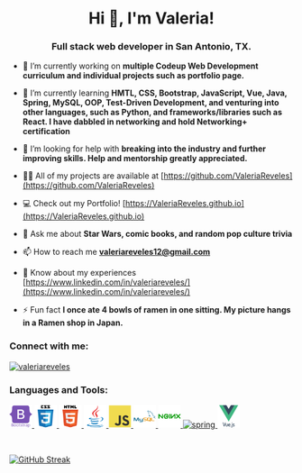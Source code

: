 <h1 align="center">Hi 👋,  I'm Valeria!</h1>
<h3 align="center">Full stack web developer in San Antonio, TX. </h3>

- 🔭 I’m currently working on **multiple Codeup Web Development curriculum and individual projects such as portfolio page.**

- 🌱 I’m currently learning **HMTL, CSS, Bootstrap, JavaScript, Vue, Java, Spring, MySQL, OOP, Test-Driven Development, and venturing into other languages, such as Python, and frameworks/libraries such as React. I have dabbled in networking and hold Networking+ certification**

- 🤝 I’m looking for help with **breaking into the industry and further improving skills. Help and mentorship greatly appreciated.**

- 👨‍💻 All of my projects are available at [https://github.com/ValeriaReveles](https://github.com/ValeriaReveles)

- 💻 Check out my Portfolio! [https://ValeriaReveles.github.io](https://ValeriaReveles.github.io)

- 💬 Ask me about **Star Wars, comic books, and random pop culture trivia**

- 📫 How to reach me **valeriareveles12@gmail.com**

- 📄 Know about my experiences [https://www.linkedin.com/in/valeriareveles/](https://www.linkedin.com/in/valeriareveles/)

- ⚡ Fun fact **I once ate 4 bowls of ramen in one sitting. My picture hangs in a Ramen shop in Japan.**

<h3 align="left">Connect with me:</h3>
<p align="left">
<a href="https://linkedin.com/in/valeriareveles" target="blank"><img align="center" src="https://raw.githubusercontent.com/rahuldkjain/github-profile-readme-generator/master/src/images/icons/Social/linked-in-alt.svg" alt="valeriareveles" height="30" width="40" /></a>
</p>

<h3 align="left">Languages and Tools:</h3>
<p align="left"> <a href="https://getbootstrap.com" target="_blank" rel="noreferrer"> <img src="https://raw.githubusercontent.com/devicons/devicon/master/icons/bootstrap/bootstrap-plain-wordmark.svg" alt="bootstrap" width="40" height="40"/> </a> <a href="https://www.w3schools.com/css/" target="_blank" rel="noreferrer"> <img src="https://raw.githubusercontent.com/devicons/devicon/master/icons/css3/css3-original-wordmark.svg" alt="css3" width="40" height="40"/> </a> <a href="https://www.w3.org/html/" target="_blank" rel="noreferrer"> <img src="https://raw.githubusercontent.com/devicons/devicon/master/icons/html5/html5-original-wordmark.svg" alt="html5" width="40" height="40"/> </a> <a href="https://www.java.com" target="_blank" rel="noreferrer"> <img src="https://raw.githubusercontent.com/devicons/devicon/master/icons/java/java-original.svg" alt="java" width="40" height="40"/> </a> <a href="https://developer.mozilla.org/en-US/docs/Web/JavaScript" target="_blank" rel="noreferrer"> <img src="https://raw.githubusercontent.com/devicons/devicon/master/icons/javascript/javascript-original.svg" alt="javascript" width="40" height="40"/> </a> <a href="https://www.mysql.com/" target="_blank" rel="noreferrer"> <img src="https://raw.githubusercontent.com/devicons/devicon/master/icons/mysql/mysql-original-wordmark.svg" alt="mysql" width="40" height="40"/> </a> <a href="https://www.nginx.com" target="_blank" rel="noreferrer"> <img src="https://raw.githubusercontent.com/devicons/devicon/master/icons/nginx/nginx-original.svg" alt="nginx" width="40" height="40"/> </a> <a href="https://spring.io/" target="_blank" rel="noreferrer"> <img src="https://www.vectorlogo.zone/logos/springio/springio-icon.svg" alt="spring" width="40" height="40"/> </a> <a href="https://vuejs.org/" target="_blank" rel="noreferrer"> <img src="https://raw.githubusercontent.com/devicons/devicon/master/icons/vuejs/vuejs-original-wordmark.svg" alt="vuejs" width="40" height="40"/> </a> </p><br>

[![GitHub Streak](https://streak-stats.demolab.com/?user=ValeriaReveles&theme=dark)](https://git.io/streak-stats)


